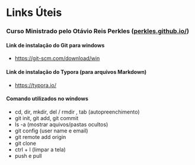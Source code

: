 # Links Úteis

### Curso Ministrado pelo Otávio Reis Perkles ([perkles.github.io/](https://perkles.github.io/))

####  Link de instalação do Git para windows

- https://git-scm.com/download/win

#### Link de instalação do Typora (para arquivos Markdown)

- https://typora.io/

#### Comando utilizados no windows

- cd, dir, mkdir, del / rmdir , tab (autopreenchimento)
- git init, git add, git commit
- ls -a (mostrar aquivos/pastas ocultos)
- git config (user name e email)
- git remote add origin
- git clone
- ctrl + l (limpar a tela) 
- push e pull

